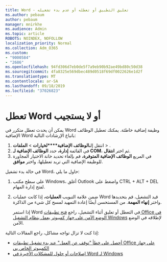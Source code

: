 ```yaml
---
title: Word - تعليق التطبيق أو تعطله أو عدم بدء تشغيله
ms.author: pebaum
author: pebaum
manager: mnirkhe
ms.audience: Admin
ms.topic: article
ROBOTS: NOINDEX, NOFOLLOW
localization_priority: Normal
ms.collection: Adm_O365
ms.custom:
- "9000584"
- "2686"
ms.openlocfilehash: 94fd306d7eb0de5f7a9eb90b92ae49bd80c50d38
ms.sourcegitcommit: 4fa8325e569dbec489d0518f69df0022626e1d2f
ms.translationtype: MT
ms.contentlocale: ar-SA
ms.lasthandoff: 09/18/2019
ms.locfileid: "37026823"
---
```

# <a name="word-crashes-or-doesnt-respond"></a>تعطل Word أو لا يستجيب

يمكن أن يحدث تعطل متكرر في Word وظيفة إضافية خاطئة. يمكنك تعطيل الوظائف الإضافية Word باتباع الإرشادات التالية:

1. انتقل إلى**الوظائف الإضافية****لخيارات** >  **الملفات** > .
2. في القائمة **إدارة،** حدد **الوظائف الإضافية لـ COM**، ثم اختر **انتقال**.
3. في المربع **الوظائف الإضافية المتوفرة،** قم بإلغاء تحديد خانة الاختيار المجاورة للوظيفة الإضافية التي تريد تعطيلها، واختر **موافق**.

في حالة بدء تشغيل Word، حاول ما يلي:

1.   على سطح مكتب Windows، أغلق Outlook واضغط على CTRL + ALT + DEL لفتح إدارة المهام. 
2. ضمن علامة التبويب **العمليات،** إذا كانت عمليات Word قيد التشغيل، قم بتحديدها واختر **إنهاء المهمة**. من المستحسن أيضًا إعادة التمهيد لمسح كل شيء من الذاكرة.

    إذا استمر Word في التعطل أو تعليق أثناء التشغيل، راجع [فتح تطبيقات Office في الوضع الآمن على جهاز كمبيوتر يعمل بنظام التشغيل Windows](https://support.office.com/en-us/article/Open-Office-apps-in-safe-mode-on-a-Windows-PC-dedf944a-5f4b-4afb-a453-528af4f7ac72) لإطلاقه في الوضع الآمن.

إذا كنت لا تزال تواجه مشاكل، راجع المقالات التالية: 
- [أحصل على خطأ "توقف عن العمل" عند بدء تشغيل تطبيقات Office على جهاز الكمبيوتر الخاص بي](https://support.office.com/article/52bd7985-4e99-4a35-84c8-2d9b8301a2fa)
- [إصلاحات أو حلول للمشكلات الأخيرة في Word لـ Windows](https://support.office.com/article/bf6bf17c-2807-4871-83ce-e337ae8f0b86)